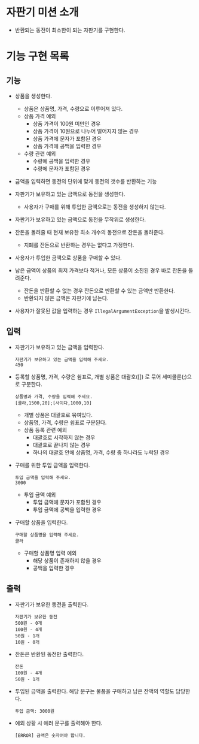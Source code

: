 # 자판기 미션 소개
- 반환되는 동전이 최소한이 되는 자판기를 구현한다.

# 기능 구현 목록

## 기능
- 상품을 생성한다.
  - 상품은 상품명, 가격, 수량으로 이루어져 있다.
  - 상품 가격 예외
    - 상품 가격이 100원 미만인 경우
    - 상품 가격이 10원으로 나누어 떨어지지 않는 경우
    - 상품 가격에 문자가 포함된 경우
    - 상품 가격에 공백을 입력한 경우
  - 수량 관련 예외
    - 수량에 공백을 입력한 경우
    - 수량에 문자가 포함된 경우
    
- 금액을 입력하면 동전의 단위에 맞게 동전의 갯수를 반환하는 기능
- 자판기가 보유하고 있는 금액으로 동전을 생성한다.
  - 사용자가 구매를 위해 투입한 금액으로는 동전을 생성하지 않는다.

- 자판기가 보유하고 있는 금액으로 동전을 무작위로 생성한다.

- 잔돈을 돌려줄 때 현재 보유한 최소 개수의 동전으로 잔돈을 돌려준다.
  - 지폐를 잔돈으로 반환하는 경우는 없다고 가정한다.

- 사용자가 투입한 금액으로 상품을 구매할 수 있다.

- 남은 금액이 상품의 최저 가격보다 적거나, 모든 상품이 소진된 경우 바로 잔돈을 돌려준다.
  - 잔돈을 반환할 수 없는 경우 잔돈으로 반환할 수 있는 금액만 반환한다.
  - 반환되지 않은 금액은 자판기에 남는다.

- 사용자가 잘못된 값을 입력하는 경우 `IllegalArgumentException`을 발생시킨다.

## 입력
- 자판기가 보유하고 있는 금액을 입력한다.
  ```
  자판기가 보유하고 있는 금액을 입력해 주세요.
  450
  ```
  
- 등록할 상품명, 가격, 수량은 쉼표로, 개별 상품은 대괄호([]) 로 묶어 세미콜론(;)으로 구분한다.
  ```
  상품명과 가격, 수량을 입력해 주세요.
  [콜라,1500,20];[사이다,1000,10]
  ```
  - 개별 상품은 대괄호로 묶여있다.
  - 상품명, 가격, 수량은 쉼표로 구분된다.
  - 상품 등록 관련 예외
    - 대괄호로 시작하지 않는 경우
    - 대괄호로 끝나지 않는 경우
    - 하나의 대괄호 안에 상품명, 가격, 수량 중 하나라도 누락된 경우


- 구매를 위한 투입 금액을 입력한다.
  ```
  투입 금액을 입력해 주세요.
  3000
  ```
  - 투입 금액 예외
    - 투입 금액에 문자가 포함된 경우
    - 투입 금액에 공백을 입력한 경우

- 구매할 상품을 입력한다.
  ```
  구매할 상품명을 입력해 주세요.
  콜라
  ```
  - 구매할 상품명 입력 예외
    - 해당 상품이 존재하지 않을 경우
    - 공백을 입력한 경우


## 출력
- 자판기가 보유한 동전을 출력한다.
  ```
  자판기가 보유한 동전
  500원 - 0개
  100원 - 4개
  50원 - 1개
  10원 - 0개
  ```
  
- 잔돈은 반환된 동전만 출력한다.
  ```
  잔돈
  100원 - 4개
  50원 - 1개
  ```

- 투입된 금액을 출력한다. 해당 문구는 물품을 구매하고 남은 잔액의 역할도 담당한다.
  ```
  투입 금액: 3000원
  ```
  
- 예외 상황 시 에러 문구를 출력해야 한다.
  ```
  [ERROR] 금액은 숫자여야 합니다.
  ```